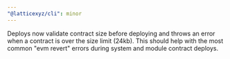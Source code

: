 ```yaml
---
"@latticexyz/cli": minor
---
```


Deploys now validate contract size before deploying and throws an error when a contract is over the size limit (24kb). This should help with the most common "evm revert" errors during system and module contract deploys.
